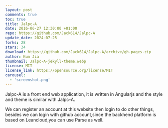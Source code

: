 ```yaml
---
layout: post
comments: true
toc: true
title: Jalpc-A
date: 2016-06-27 12:30:00 +01:00
repo: https://github.com/Jack614/Jalpc-A
update_date: 2024-07-25
forks: 28
stars: 34
download: https://github.com/Jack614/Jalpc-A/archive/gh-pages.zip
author: Kun Jia
thumbnail: Jalpc-A-jekyll-theme.webp
license: MIT
license_link: https://opensource.org/license/MIT
carousel:
  - 'screenshot.png'
---
```


Jalpc-A is a front end web application, it is written in Angularjs and the style and theme is similar with Jalpc-A.

We can register an account at this website then login to do other things, besides we can login with github account,since the backhend platform is based on Leancloud,you can use Parse as well.
